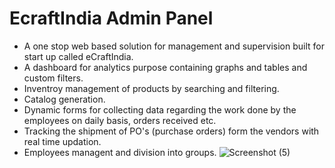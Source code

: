 # EcraftIndia Admin Panel
- A one stop web based solution for management and supervision built for start up called eCraftIndia.
- A dashboard for analytics purpose containing graphs and tables and custom filters.
- Inventroy management of products by searching and filtering.
- Catalog generation.
- Dynamic forms for collecting data regarding the work done by the employees on daily basis, orders received etc.
- Tracking the shipment of PO's (purchase orders) form the vendors with real time updation.
- Employees managent and division into groups.
![Screenshot (5)](https://user-images.githubusercontent.com/83952361/206124626-ff143f38-a2a8-4146-aeab-61dbca91b00c.png)
